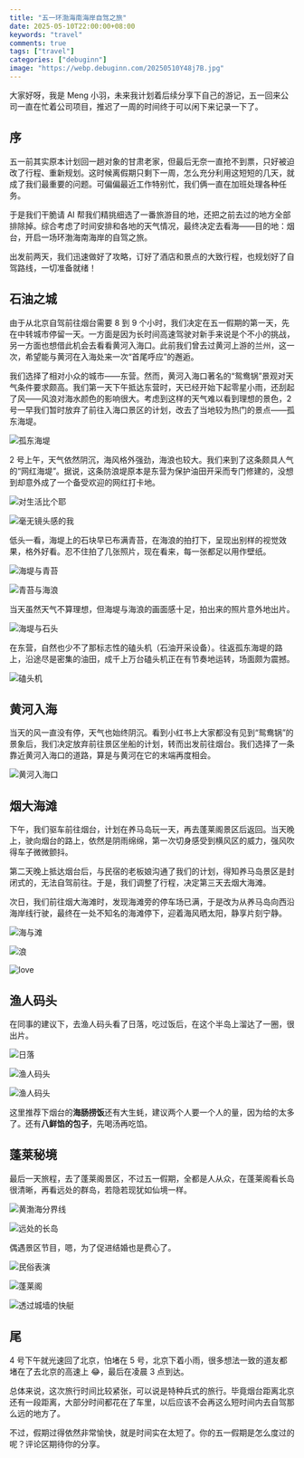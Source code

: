 ```yaml
---
title: "五一环渤海南海岸自驾之旅"
date: 2025-05-10T22:00:00+08:00
keywords: "travel"
comments: true
tags: ["travel"]
categories: ["debuginn"]
image: "https://webp.debuginn.com/20250510Y48j7B.jpg"
---
```


大家好呀，我是 Meng 小羽，未来我计划着后续分享下自己的游记，五一回来公司一直在忙着公司项目，推迟了一周的时间终于可以闲下来记录一下了。

## 序

五一前其实原本计划回一趟对象的甘肃老家，但最后无奈一直抢不到票，只好被迫改了行程、重新规划。这时候离假期只剩下一周，怎么充分利用这短短的几天，就成了我们最重要的问题。可偏偏最近工作特别忙，我们俩一直在加班处理各种任务。

于是我们干脆请 AI 帮我们精挑细选了一番旅游目的地，还把之前去过的地方全部排除掉。综合考虑了时间安排和各地的天气情况，最终决定去看海——目的地：烟台，开启一场环渤海南海岸的自驾之旅。

出发前两天，我们迅速做好了攻略，订好了酒店和景点的大致行程，也规划好了自驾路线，一切准备就绪！

## 石油之城

由于从北京自驾前往烟台需要 8 到 9 个小时，我们决定在五一假期的第一天，先在中转城市停留一天。一方面是因为长时间高速驾驶对新手来说是个不小的挑战，另一方面也想借此机会去看看黄河入海口。此前我们曾去过黄河上游的兰州，这一次，希望能与黄河在入海处来一次“首尾呼应”的邂逅。

我们选择了相对小众的城市——东营。然而，黄河入海口著名的“鸳鸯锅”景观对天气条件要求颇高。我们第一天下午抵达东营时，天已经开始下起零星小雨，还刮起了风——风浪对海水颜色的影响很大。考虑到这样的天气难以看到理想的景色，2 号一早我们暂时放弃了前往入海口景区的计划，改去了当地较为热门的景点——孤东海堤。

![孤东海堤](https://webp.debuginn.com/202505109vsKjY.jpg)

2 号上午，天气依然阴沉，海风格外强劲，海浪也较大。我们来到了这条颇具人气的“网红海堤”。据说，这条防浪堤原本是东营为保护油田开采而专门修建的，没想到却意外成了一个备受欢迎的网红打卡地。

![对生活比个耶](https://webp.debuginn.com/20250510qaxK2J.jpeg)

![毫无镜头感的我](https://webp.debuginn.com/20250510bpKC6z.jpeg)

低头一看，海堤上的石块早已布满青苔，在海浪的拍打下，呈现出别样的视觉效果，格外好看。忍不住拍了几张照片，现在看来，每一张都足以用作壁纸。

![海堤与青苔](https://webp.debuginn.com/20250510yJb8ur.jpeg)

![青苔与海浪](https://webp.debuginn.com/20250510bhQ4OG.jpg)

当天虽然天气不算理想，但海堤与海浪的画面感十足，拍出来的照片意外地出片。

![海堤与石头](https://webp.debuginn.com/20250510FEQ04D.jpg)

在东营，自然也少不了那标志性的磕头机（石油开采设备）。往返孤东海堤的路上，沿途尽是密集的油田，成千上万台磕头机正在有节奏地运转，场面颇为震撼。

![磕头机](https://webp.debuginn.com/20250510MCKPqG.jpg)

## 黄河入海

当天的风一直没有停，天气也始终阴沉。看到小红书上大家都没有见到“鸳鸯锅”的景象后，我们决定放弃前往景区坐船的计划，转而出发前往烟台。我们选择了一条靠近黄河入海口的道路，算是与黄河在它的末端再度相会。

![黄河入海口](https://webp.debuginn.com/20250510AI69MO.jpg)

## 烟大海滩

下午，我们驱车前往烟台，计划在养马岛玩一天，再去蓬莱阁景区后返回。当天晚上，驶向烟台的路上，依然是阴雨绵绵，第一次切身感受到横风区的威力，强风吹得车子微微颤抖。

第二天晚上抵达烟台后，与民宿的老板娘沟通了我们的计划，得知养马岛景区是封闭式的，无法自驾前往。于是，我们调整了行程，决定第三天去烟大海滩。

次日，我们前往烟大海滩时，发现海滩旁的停车场已满，于是改为从养马岛向西沿海岸线行驶，最终在一处不知名的海滩停下，迎着海风晒太阳，静享片刻宁静。

![海与滩](https://webp.debuginn.com/20250510Y48j7B.jpg)

![浪](https://webp.debuginn.com/20250510ufq5VQ.jpg)

![love](https://webp.debuginn.com/20250510h21oi3.jpg)

## 渔人码头

在同事的建议下，去渔人码头看了日落，吃过饭后，在这个半岛上溜达了一圈，很出片。

![日落](https://webp.debuginn.com/20250510pLnCHa.jpg)

![渔人码头](https://webp.debuginn.com/2025051038jxzl.jpg)

![渔人码头](https://webp.debuginn.com/20250510nYuPTS.jpg)

这里推荐下烟台的**海肠捞饭**还有大生蚝，建议两个人要一个人的量，因为给的太多了。还有**八鲜馅的包子**，先喝汤再吃馅。

## 蓬莱秘境

最后一天旅程，去了蓬莱阁景区，不过五一假期，全都是人从众，在蓬莱阁看长岛很清晰，再看远处的群岛，若隐若现犹如仙境一样。

![黄渤海分界线](https://webp.debuginn.com/202505105A03Qm.jpg)

![远处的长岛](https://webp.debuginn.com/20250510zkQn5O.jpg)

偶遇景区节目，嗯，为了促进结婚也是费心了。

![民俗表演](https://webp.debuginn.com/20250510bxEaGo.jpg)

![蓬莱阁](https://webp.debuginn.com/20250510ftfLPZ.jpg)

![透过城墙的快艇](https://webp.debuginn.com/20250510zQqYeK.jpg)

## 尾

4 号下午就光速回了北京，怕堵在 5 号，北京下着小雨，很多想法一致的道友都堵在了去北京的高速上 😂，最后在凌晨 3 点到达。

总体来说，这次旅行时间比较紧张，可以说是特种兵式的旅行。毕竟烟台距离北京还有一段距离，大部分时间都花在了车里，以后应该不会再这么短时间内去自驾那么远的地方了。

不过，假期过得依然非常愉快，就是时间实在太短了。你的五一假期是怎么度过的呢？评论区期待你的分享。